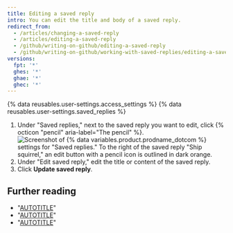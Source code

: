 ```yaml
---
title: Editing a saved reply
intro: You can edit the title and body of a saved reply.
redirect_from:
  - /articles/changing-a-saved-reply
  - /articles/editing-a-saved-reply
  - /github/writing-on-github/editing-a-saved-reply
  - /github/writing-on-github/working-with-saved-replies/editing-a-saved-reply
versions:
  fpt: '*'
  ghes: '*'
  ghae: '*'
  ghec: '*'
---
```

{% data reusables.user-settings.access_settings %}
{% data reusables.user-settings.saved_replies %}
1. Under "Saved replies," next to the saved reply you want to edit, click {% octicon "pencil" aria-label="The pencil" %}.  
![Screenshot of {% data variables.product.prodname_dotcom %} settings for "Saved replies." To the right of the saved reply "Ship squirrel," an edit button with a pencil icon is outlined in dark orange.](/assets/images/help/writing/saved-replies-edit-existing.png)
1. Under "Edit saved reply," edit the title or content of the saved reply.
1. Click **Update saved reply**.

## Further reading

- "[AUTOTITLE](/get-started/writing-on-github/working-with-saved-replies/creating-a-saved-reply)"
- "[AUTOTITLE](/get-started/writing-on-github/working-with-saved-replies/deleting-a-saved-reply)"
- "[AUTOTITLE](/get-started/writing-on-github/working-with-saved-replies/using-saved-replies)"
